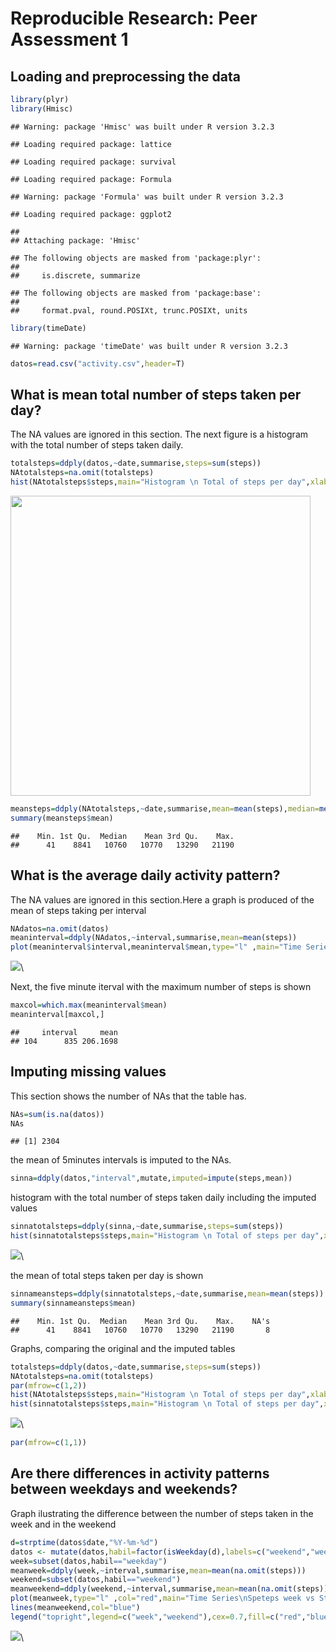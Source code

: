 # Reproducible Research: Peer Assessment 1


## Loading and preprocessing the data


```r
library(plyr)
library(Hmisc)
```

```
## Warning: package 'Hmisc' was built under R version 3.2.3
```

```
## Loading required package: lattice
```

```
## Loading required package: survival
```

```
## Loading required package: Formula
```

```
## Warning: package 'Formula' was built under R version 3.2.3
```

```
## Loading required package: ggplot2
```

```
## 
## Attaching package: 'Hmisc'
```

```
## The following objects are masked from 'package:plyr':
## 
##     is.discrete, summarize
```

```
## The following objects are masked from 'package:base':
## 
##     format.pval, round.POSIXt, trunc.POSIXt, units
```

```r
library(timeDate)
```

```
## Warning: package 'timeDate' was built under R version 3.2.3
```

```r
datos=read.csv("activity.csv",header=T)
```
## What is mean total number of steps taken per day?
The NA values are ignored in this section. The next figure is a histogram with the total number of steps taken daily. 

```r
totalsteps=ddply(datos,~date,summarise,steps=sum(steps))
NAtotalsteps=na.omit(totalsteps)
hist(NAtotalsteps$steps,main="Histogram \n Total of steps per day",xlab="steps",col = "lightgray")
```

<img src="PA1_template_files/figure-html/unnamed-chunk-2-1.png" title="" alt="" width="480px" height="480px" />

```r
meansteps=ddply(NAtotalsteps,~date,summarise,mean=mean(steps),median=median(steps))
summary(meansteps$mean)
```

```
##    Min. 1st Qu.  Median    Mean 3rd Qu.    Max. 
##      41    8841   10760   10770   13290   21190
```


## What is the average daily activity pattern?
The NA values are ignored in this section.Here a graph is produced of the mean of steps taking per interval

```r
NAdatos=na.omit(datos)
meaninterval=ddply(NAdatos,~interval,summarise,mean=mean(steps))
plot(meaninterval$interval,meaninterval$mean,type="l" ,main="Time Series\n Mean of steps",xlab="Interval",ylab="Steps")
```

![](PA1_template_files/figure-html/unnamed-chunk-3-1.png)\

Next, the five minute iterval with the maximum number of steps is shown 


```r
maxcol=which.max(meaninterval$mean)
meaninterval[maxcol,]
```

```
##     interval     mean
## 104      835 206.1698
```

## Imputing missing values
This section shows the number of NAs that the table has. 


```r
NAs=sum(is.na(datos))
NAs
```

```
## [1] 2304
```

the mean of 5minutes intervals is imputed to the NAs.


```r
sinna=ddply(datos,"interval",mutate,imputed=impute(steps,mean))
```

histogram with the total number of steps taken daily including the imputed values


```r
sinnatotalsteps=ddply(sinna,~date,summarise,steps=sum(steps))
hist(sinnatotalsteps$steps,main="Histogram \n Total of steps per day",xlab="steps",col = "lightgray")
```

![](PA1_template_files/figure-html/unnamed-chunk-7-1.png)\

the mean of total steps taken per day is shown


```r
sinnameansteps=ddply(sinnatotalsteps,~date,summarise,mean=mean(steps))
summary(sinnameansteps$mean)
```

```
##    Min. 1st Qu.  Median    Mean 3rd Qu.    Max.    NA's 
##      41    8841   10760   10770   13290   21190       8
```

Graphs, comparing the original and the imputed tables


```r
totalsteps=ddply(datos,~date,summarise,steps=sum(steps))
NAtotalsteps=na.omit(totalsteps)
par(mfrow=c(1,2))
hist(NAtotalsteps$steps,main="Histogram \n Total of steps per day",xlab="steps",col = "lightgray")
hist(sinnatotalsteps$steps,main="Histogram \n Total of steps per day",xlab="steps",col = "lightgray")
```

![](PA1_template_files/figure-html/unnamed-chunk-9-1.png)\

```r
par(mfrow=c(1,1))
```

## Are there differences in activity patterns between weekdays and weekends?
Graph ilustrating the difference between the number of steps taken in the week and in the weekend

```r
d=strptime(datos$date,"%Y-%m-%d")
datos <- mutate(datos,habil=factor(isWeekday(d),labels=c("weekend","weekday")))
week=subset(datos,habil=="weekday")
meanweek=ddply(week,~interval,summarise,mean=mean(na.omit(steps)))
weekend=subset(datos,habil=="weekend")
meanweekend=ddply(weekend,~interval,summarise,mean=mean(na.omit(steps)))
plot(meanweek,type="l" ,col="red",main="Time Series\nSpeteps week vs Steps weekend")
lines(meanweekend,col="blue")
legend("topright",legend=c("week","weekend"),cex=0.7,fill=c("red","blue"))
```

![](PA1_template_files/figure-html/unnamed-chunk-10-1.png)\

